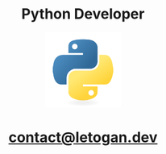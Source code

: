 <div align="center">
  <h1>Python Developer</h1>
  <a href="https://www.python.org" target="_blank">
    <img src="https://raw.githubusercontent.com/devicons/devicon/master/icons/python/python-original.svg" alt="python" width="150" height="150"/>
  </a>
</div>
<div align="center">
<h1><a href="mailto:contact@letogan.xyz">contact@letogan.dev</a></h1>

